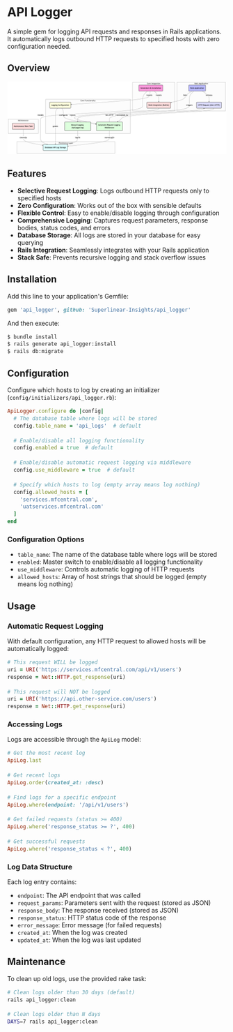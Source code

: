 # API Logger

A simple gem for logging API requests and responses in Rails applications. It automatically logs outbound HTTP requests to specified hosts with zero configuration needed.

## Overview
![alt text](diagram.png "Title")

## Features

- **Selective Request Logging**: Logs outbound HTTP requests only to specified hosts
- **Zero Configuration**: Works out of the box with sensible defaults
- **Flexible Control**: Easy to enable/disable logging through configuration
- **Comprehensive Logging**: Captures request parameters, response bodies, status codes, and errors
- **Database Storage**: All logs are stored in your database for easy querying
- **Rails Integration**: Seamlessly integrates with your Rails application
- **Stack Safe**: Prevents recursive logging and stack overflow issues

## Installation

Add this line to your application's Gemfile:

```ruby
gem 'api_logger', github: 'Superlinear-Insights/api_logger'
```

And then execute:

```bash
$ bundle install
$ rails generate api_logger:install
$ rails db:migrate
```

## Configuration

Configure which hosts to log by creating an initializer (`config/initializers/api_logger.rb`):

```ruby
ApiLogger.configure do |config|
  # The database table where logs will be stored
  config.table_name = 'api_logs'  # default

  # Enable/disable all logging functionality
  config.enabled = true  # default

  # Enable/disable automatic request logging via middleware
  config.use_middleware = true  # default

  # Specify which hosts to log (empty array means log nothing)
  config.allowed_hosts = [
    'services.mfcentral.com',
    'uatservices.mfcentral.com'
  ]
end
```

### Configuration Options

- `table_name`: The name of the database table where logs will be stored
- `enabled`: Master switch to enable/disable all logging functionality
- `use_middleware`: Controls automatic logging of HTTP requests
- `allowed_hosts`: Array of host strings that should be logged (empty means log nothing)



## Usage

### Automatic Request Logging

With default configuration, any HTTP request to allowed hosts will be automatically logged:

```ruby
# This request WILL be logged
uri = URI('https://services.mfcentral.com/api/v1/users')
response = Net::HTTP.get_response(uri)

# This request will NOT be logged
uri = URI('https://api.other-service.com/users')
response = Net::HTTP.get_response(uri)
```

### Accessing Logs

Logs are accessible through the `ApiLog` model:

```ruby
# Get the most recent log
ApiLog.last

# Get recent logs
ApiLog.order(created_at: :desc)

# Find logs for a specific endpoint
ApiLog.where(endpoint: '/api/v1/users')

# Get failed requests (status >= 400)
ApiLog.where('response_status >= ?', 400)

# Get successful requests
ApiLog.where('response_status < ?', 400)
```

### Log Data Structure

Each log entry contains:
- `endpoint`: The API endpoint that was called
- `request_params`: Parameters sent with the request (stored as JSON)
- `response_body`: The response received (stored as JSON)
- `response_status`: HTTP status code of the response
- `error_message`: Error message (for failed requests)
- `created_at`: When the log was created
- `updated_at`: When the log was last updated

## Maintenance

To clean up old logs, use the provided rake task:

```bash
# Clean logs older than 30 days (default)
rails api_logger:clean

# Clean logs older than N days
DAYS=7 rails api_logger:clean
```
